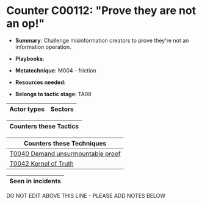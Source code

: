 # Counter C00112: "Prove they are not an op!"

* **Summary**: Challenge misinformation creators to prove they're not an information operation.  

* **Playbooks**: 

* **Metatechnique**: M004 - friction

* **Resources needed:** 

* **Belongs to tactic stage**: TA08


| Actor types | Sectors |
| ----------- | ------- |



| Counters these Tactics |
| ---------------------- |



| Counters these Techniques |
| ------------------------- |
| [T0040 Demand unsurmountable proof](../techniques/T0040.md) |
| [T0042 Kernel of Truth](../techniques/T0042.md) |



| Seen in incidents |
| ----------------- |


DO NOT EDIT ABOVE THIS LINE - PLEASE ADD NOTES BELOW